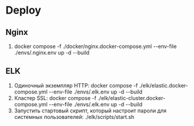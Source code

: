 # Deploy

## Nginx

1. docker compose -f ./docker/nginx.docker-compose.yml --env-file ./envs/.nginx.env up -d --build

## ELK

1. Одиночный экземпляр HTTP: 
   docker compose -f ./elk/elastic.docker-compose.yml --env-file ./envs/.elk.env up -d --build
2. Кластер SSL: 
   docker compose -f ./elk/elastic-cluster.docker-compose.yml --env-file ./envs/.elk.env up -d --build
3. Запустить стартовый скрипт, который настроит пароли для системных пользователей:
   ./elk/scripts/start.sh
